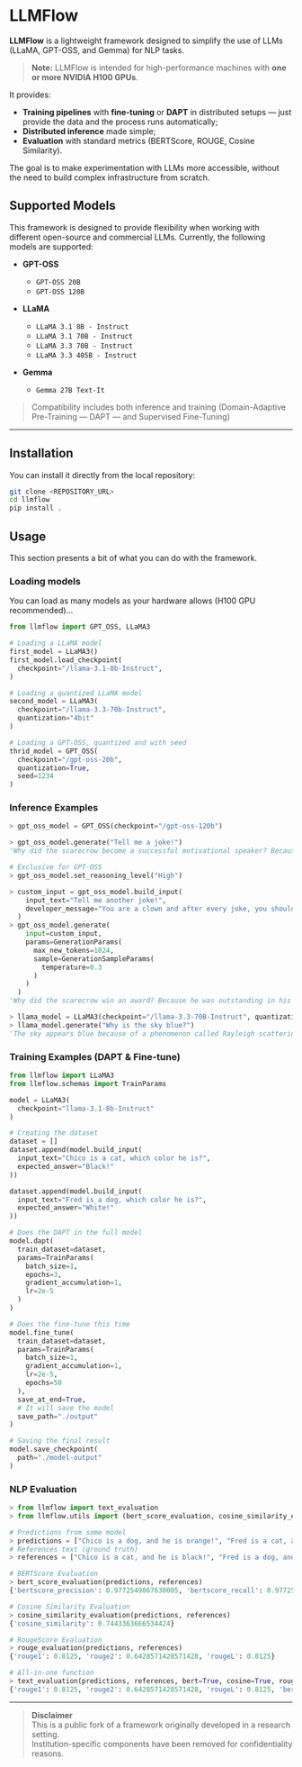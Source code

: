 # LLMFlow

**LLMFlow** is a lightweight framework designed to simplify the use of LLMs (LLaMA, GPT-OSS, and Gemma) for NLP tasks.

> **Note:** LLMFlow is intended for high-performance machines with **one or more NVIDIA H100 GPUs**.

It provides:

- **Training pipelines** with **fine-tuning** or **DAPT** in distributed setups — just provide the data and the process runs automatically;
- **Distributed inference** made simple;
- **Evaluation** with standard metrics (BERTScore, ROUGE, Cosine Similarity).

The goal is to make experimentation with LLMs more accessible, without the need to build complex infrastructure from scratch.

## Supported Models

This framework is designed to provide flexibility when working with different open-source and commercial LLMs. Currently, the following models are supported:

- **GPT-OSS**

  - `GPT-OSS 20B`
  - `GPT-OSS 120B`

- **LLaMA**

  - `LLaMA 3.1 8B - Instruct`
  - `LLaMA 3.1 70B - Instruct`
  - `LLaMA 3.3 70B - Instruct`
  - `LLaMA 3.3 405B - Instruct`

- **Gemma**
  - `Gemma 27B Text-It`

> Compatibility includes both inference and training (Domain-Adaptive Pre-Training — DAPT — and Supervised Fine-Tuning)

---

## Installation

You can install it directly from the local repository:

```bash
git clone <REPOSITORY_URL>
cd llmflow
pip install .
```

## Usage

This section presents a bit of what you can do with the framework.

### Loading models

You can load as many models as your hardware allows (H100 GPU recommended)...

```python
from llmflow import GPT_OSS, LLaMA3

# Loading a LLaMA model
first_model = LLaMA3()
first_model.load_checkpoint(
  checkpoint="/llama-3.1-8b-Instruct",
)

# Loading a quantized LLaMA model
second_model = LLaMA3(
  checkpoint="/llama-3.3-70b-Instruct",
  quantization="4bit"
)

# Loading a GPT-OSS, quantized and with seed
thrid_model = GPT_OSS(
  checkpoint="/gpt-oss-20b",
  quantization=True,
  seed=1234
)
```

### Inference Examples

```python
> gpt_oss_model = GPT_OSS(checkpoint="/gpt-oss-120b")

> gpt_oss_model.generate("Tell me a joke!")
'Why did the scarecrow become a successful motivational speaker? Because he was outstanding **in** his field! 🌾😄'

# Exclusive for GPT-OSS
> gpt_oss_model.set_reasoning_level("High")

> custom_input = gpt_oss_model.build_input(
    input_text="Tell me another joke!",
    developer_message="You are a clown and after every joke, you should say 'HONK HONK'"
  )
> gpt_oss_model.generate(
    input=custom_input,
    params=GenerationParams(
      max_new_tokens=1024,
      sample=GenerationSampleParams(
        temperature=0.3
      )
    )
  )
'Why did the scarecrow win an award? Because he was outstanding in his field!  \n\nHONK HONK'

> llama_model = LLaMA3(checkpoint="/llama-3.3-70B-Instruct", quantization="4bit")
> llama_model.generate("Why is the sky blue?")
'The sky appears blue because of a phenomenon called Rayleigh scattering, which is the scattering of light'
```

### Training Examples (DAPT & Fine-tune)

```python
from llmflow import LLaMA3
from llmflow.schemas import TrainParams

model = LLaMA3(
  checkpoint="llama-3.1-8b-Instruct"
)

# Creating the dataset
dataset = []
dataset.append(model.build_input(
  input_text="Chico is a cat, which color he is?",
  expected_answer="Black!"
))

dataset.append(model.build_input(
  input_text="Fred is a dog, which color he is?",
  expected_answer="White!"
))

# Does the DAPT in the full model
model.dapt(
  train_dataset=dataset,
  params=TrainParams(
    batch_size=1,
    epochs=3,
    gradient_accumulation=1,
    lr=2e-5
  )
)

# Does the fine-tune this time
model.fine_tune(
  train_dataset=dataset,
  params=TrainParams(
    batch_size=1,
    gradient_accumulation=1,
    lr=2e-5,
    epochs=50
  ),
  save_at_end=True,
  # It will save the model
  save_path="./output"
)

# Saving the final result
model.save_checkpoint(
  path="./model-output"
)
```

### NLP Evaluation

```python
> from llmflow import text_evaluation
> from llmflow.utils import (bert_score_evaluation, cosine_similarity_evaluation, rouge_evaluation)

# Predictions from some model
> predictions = ["Chico is a dog, and he is orange!", "Fred is a cat, and he is white!"]
# References text (ground truth)
> references = ["Chico is a cat, and he is black!", "Fred is a dog, and he is white!"]

# BERTScore Evaluation
> bert_score_evaluation(predictions, references)
{'bertscore_precision': 0.9772549867630005, 'bertscore_recall': 0.9772549867630005, 'bertscore_f1': 0.9772549867630005}

# Cosine Similarity Evaluation
> cosine_similarity_evaluation(predictions, references)
{'cosine_similarity': 0.7443363666534424}

# RougeScore Evaluation
> rouge_evaluation(predictions, references)
{'rouge1': 0.8125, 'rouge2': 0.6428571428571428, 'rougeL': 0.8125}

# All-in-one function
> text_evaluation(predictions, references, bert=True, cosine=True, rouge=True)
{'rouge1': 0.8125, 'rouge2': 0.6428571428571428, 'rougeL': 0.8125, 'bertscore_precision': 0.9772549867630005, 'bertscore_recall': 0.9772549867630005, 'bertscore_f1': 0.9772549867630005, 'cosine_similarity': 0.7443363666534424}
```

---

> **Disclaimer**  
> This is a public fork of a framework originally developed in a research setting.  
> Institution-specific components have been removed for confidentiality reasons.
